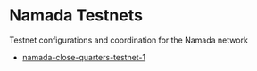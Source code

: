 # Namada Testnets

Testnet configurations and coordination for the Namada network

- [namada-close-quarters-testnet-1](./namada-close-quarters-testnet-1)
